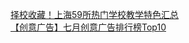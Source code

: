   
[择校收藏！上海59所热门学校教学特色汇总](http://www.dianyue.me/archives/821/b64yvnsl8rffqzre/)  
[【创意广告】七月创意广告排行榜Top10](http://www.dianyue.me/archives/334/ip15xpo2bg5eie2r/)
